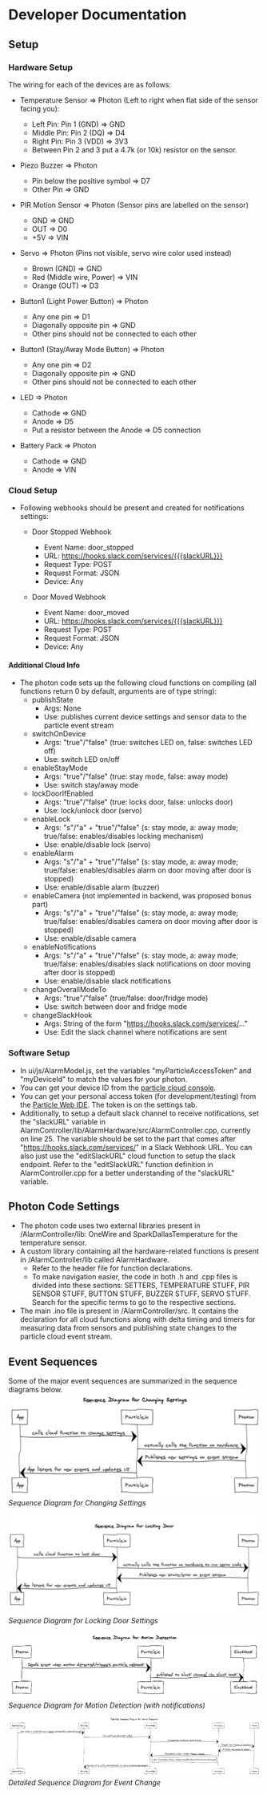 # Developer Documentation

## Setup
### Hardware Setup
The wiring for each of the devices are as follows:
* Temperature Sensor => Photon (Left to right when flat side of the sensor facing you):
  * Left Pin: Pin 1 (GND) ⇒ GND
  * Middle Pin: Pin 2 (DQ) ⇒ D4
  * Right Pin: Pin 3 (VDD) ⇒ 3V3
  * Between Pin 2 and 3 put a 4.7k (or 10k) resistor on the sensor.

* Piezo Buzzer => Photon
  * Pin below the positive symbol => D7
  * Other Pin => GND

* PIR Motion Sensor => Photon (Sensor pins are labelled on the sensor)
  * GND => GND
  * OUT => D0
  * +5V => VIN

* Servo => Photon (Pins not visible, servo wire color used instead)
  * Brown (GND) => GND
  * Red (Middle wire, Power) => VIN
  * Orange (OUT) => D3

* Button1 (Light Power Button) => Photon
  * Any one pin => D1
  * Diagonally opposite pin => GND
  * Other pins should not be connected to each other

* Button1 (Stay/Away Mode Button) => Photon  
  * Any one pin => D2
  * Diagonally opposite pin => GND
  * Other pins should not be connected to each other

* LED => Photon
  * Cathode => GND
  * Anode => D5
  * Put a resistor between the Anode => D5 connection

* Battery Pack => Photon
  * Cathode => GND
  * Anode => VIN

### Cloud Setup
* Following webhooks should be present and created for notifications settings:
  * Door Stopped Webhook
    * Event Name: door_stopped
    * URL: https://hooks.slack.com/services/{{{slackURL}}}
    * Request Type: POST
    * Request Format: JSON
    * Device: Any

  * Door Moved Webhook
    * Event Name: door_moved
    * URL: https://hooks.slack.com/services/{{{slackURL}}}
    * Request Type: POST
    * Request Format: JSON
    * Device: Any

#### Additional Cloud Info
* The photon code sets up the following cloud functions on compiling (all functions return 0 by default, arguments are of type string):
  * publishState
    * Args: None
    * Use: publishes current device settings and sensor data to the particle event stream
  * switchOnDevice
    * Args: "true"/"false" (true: switches LED on, false: switches LED off)
    * Use: switch LED on/off
  * enableStayMode
    * Args: "true"/"false" (true: stay mode, false: away mode)
    * Use: switch stay/away mode
  * lockDoorIfEnabled
    * Args: "true"/"false" (true: locks door, false: unlocks door)
    * Use: lock/unlock door (servo)
  * enableLock
    * Args: "s"/"a" + "true"/"false" (s: stay mode, a: away mode; true/false: enables/disables locking mechanism)
    * Use: enable/disable lock (servo)
  * enableAlarm
    * Args: "s"/"a" + "true"/"false" (s: stay mode, a: away mode; true/false: enables/disables alarm on door moving after door is stopped)
    * Use: enable/disable alarm (buzzer)
  * enableCamera (not implemented in backend, was proposed bonus part)
    * Args: "s"/"a" + "true"/"false" (s: stay mode, a: away mode; true/false: enables/disables camera on door moving after door is stopped)
    * Use: enable/disable camera
  * enableNotifications
    * Args: "s"/"a" + "true"/"false" (s: stay mode, a: away mode; true/false: enables/disables slack notifications on door moving after door is stopped)
    * Use: enable/disable slack notifications
  * changeOverallModeTo
    * Args: "true"/"false" (true/false: door/fridge mode)
    * Use: switch between door and fridge mode
  * changeSlackHook
    * Args: String of the form "https://hooks.slack.com/services/..."
    * Use: Edit the slack channel where notifications are sent

### Software Setup
* In ui/js/AlarmModel.js, set the variables "myParticleAccessToken" and "myDeviceId" to match the values for your photon.
* You can get your device ID from the [particle cloud console](https://console.particle.io/).
* You can get your personal access token (for development/testing) from the [Particle Web IDE](https://build.particle.io/). The token is on the settings tab.
* Additionally, to setup a default slack channel to receive notifications, set the "slackURL" variable in AlarmController/lib/AlarmHardware/src/AlarmController.cpp, currently on line 25. The variable should be set to the part that comes after "https://hooks.slack.com/services/" in a Slack Webhook URL. You can also just use the "editSlackURL" cloud function to setup the slack endpoint. Refer to the "editSlackURL" function definition in AlarmController.cpp for a better understanding of the "slackURL" variable.

## Photon Code Settings
* The photon code uses two external libraries present in /AlarmController/lib: OneWire and SparkDallasTemperature for the temperature sensor.
* A custom library containing all the hardware-related functions is present in /AlarmController/lib called AlarmHardware.
  * Refer to the header file for function declarations.
  * To make navigation easier, the code in both .h and .cpp files is divided into these sections: SETTERS, TEMPERATURE STUFF, PIR SENSOR STUFF, BUTTON STUFF, BUZZER STUFF, SERVO STUFF. Search for the specific terms to go to the respective sections.
* The main .ino file is present in /AlarmController/src. It contains the declaration for all cloud functions along with delta timing and timers for measuring data from sensors and publishing state changes to the particle cloud event stream.

## Event Sequences
Some of the major event sequences are summarized in the sequence diagrams below.
![Sequence Diagram for Changing Settings](Sequence_Diagram_for_Changing_Settings.png)
*Sequence Diagram for Changing Settings*

![Sequence Diagram for Locking Door Settings](Sequence_Diagram_for_Locking_Door.png)
*Sequence Diagram for Locking Door Settings*

![Sequence Diagram for Motion Detection](Sequence_Diagram_for_Motion_Detection.png)
*Sequence Diagram for Motion Detection (with notifications)*

![Detailed Sequence Diagram for Event Change](Detailed_Sequence_Diagram_for_Event_Change.png)
*Detailed Sequence Diagram for Event Change*
